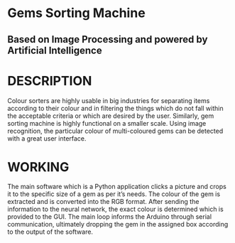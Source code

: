 # Gems Sorting Machine
## Based on Image Processing and powered by Artificial Intelligence 
# DESCRIPTION
Colour sorters are highly usable in big industries for separating items according to their colour and in filtering the things which do not fall within the acceptable criteria or which are desired by the user.  Similarly, gem sorting machine is highly functional on a smaller scale. Using image recognition, the particular colour of multi-coloured gems can be detected with a great user interface.
# WORKING
The main software which is a Python application clicks a picture and crops it to the
specific size of a gem as per it’s needs. The colour of the gem is extracted and is
converted into the RGB format. After sending the information to the neural network,
the exact colour is determined which is provided to the GUI. The main loop informs
the Arduino through serial communication, ultimately dropping the gem in the
assigned box according to the output of the software.



